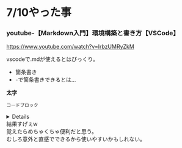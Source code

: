 # 7/10やった事  
### youtube-【Markdown入門】環境構築と書き方【VSCode】

https://www.youtube.com/watch?v=IrbzUMRyZkM  
  
  vscodeで.mdが使えるとはびっくり。  
  - 箇条書き  
  - -で箇条書きできるとは...
  
  **太字**  
  ```
  コードブロック
  ```

  <details>
  これで折りたたみもできる！
  </details>  
結果すげぇw<br>
覚えたらめちゃくちゃ便利だと思う。<br>
むしろ意外と直感でできるから使いやすいかもしれない。


